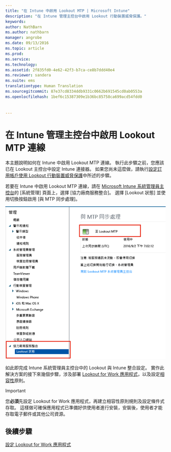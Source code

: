 ```yaml
---
title: "在 Intune 中啟用 Lookout MTP | Microsoft Intune"
description: "在 Intune 管理主控台中啟用 Lookout 行動裝置威脅保護。"
keywords: 
author: NathBarn
ms.author: nathbarn
manager: angrobe
ms.date: 09/13/2016
ms.topic: article
ms.prod: 
ms.service: 
ms.technology: 
ms.assetid: 2f835fd0-4e62-42f3-b7ca-ce8b7ddd40e4
ms.reviewer: sandera
ms.suite: ems
translationtype: Human Translation
ms.sourcegitcommit: 87e37cd8334ddb9331c0662b691545cd0ab0553a
ms.openlocfilehash: 1bef6c15387309e1b36bc85758ca699acd54fdd0


---
```


# <a name="enable-lookout-mtp-connection-in-the-intune-admin-console"></a>在 Intune 管理主控台中啟用 Lookout MTP 連線
本主題說明如何在 Intune 中啟用 Lookout MTP 連線。 執行此步驟之前，您應該已在 Lookout 主控台中設定 Intune 連接器。  如果您尚未這麼做，請執行[設定訂用帳戶使用 Lookout 行動裝置威脅保護](set-up-your-subscription-with-lookout-mtp.md)中所述的步驟。

若要在 Intune 中啟用 Lookout MTP 連線，請在 [Microsoft Intune 系統管理員主控台](https://manage.microsoft.com)的 [系統管理] 頁面上，選擇 [協力廠商服務整合]。 選擇 [Lookout 狀態] 並使用切換按鈕啟用 [與 MTP 同步處理]。

![醒目提示啟用切換按鈕之 Lookout 同步處理頁面的螢幕擷取畫面](../media/mtp/lookout-intune-synchronization.png)

如此即完成 Intune 系統管理員主控台中的 Lookout 與 Intune 整合設定。  實作此解決方案的接下來幾個步驟，涉及部署 [Lookout for Work 應用程式](configure-and-deploy-lookout-for-work-apps.md)，以及設定[相容性](enable-device-threat-protection-rule-in-compliance-policy.md)原則。

>[!IMPORTANT]
> 您**必須**先設定 Lookout for Work 應用程式，再建立相容性原則規則及設定條件式存取。 這樣做可確保應用程式已準備好供使用者進行安裝，安裝後，使用者才能存取電子郵件或其他公司資源。
## <a name="next-steps"></a>後續步驟
[設定 Lookout for Work 應用程式](configure-and-deploy-lookout-for-work-apps.md)



<!--HONumber=Dec16_HO2-->


